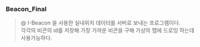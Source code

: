 ### Beacon_Final
>@ I-Beacon 을 사용한 실내위치 데이터를 서버로 보내는 프로그램이다.<br>
각각의 비콘의 id를 저장해 가장 가까운 비콘을 구해 가상의 맵에 드로잉 하는데 사용가능하다.